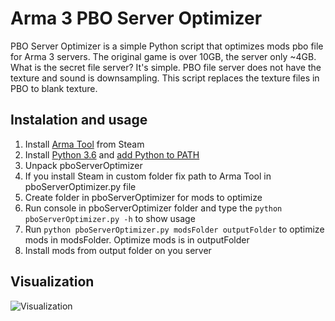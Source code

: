 # Arma 3 PBO Server Optimizer
PBO Server Optimizer is a simple Python script that optimizes mods pbo file for Arma 3 servers. The original game is over 10GB, the server only ~4GB. What is the secret file server? It's simple. PBO file server does not have the texture and sound is downsampling. This script replaces the texture files in PBO to blank texture.

## Instalation and usage
1. Install [Arma Tool](http://store.steampowered.com/app/233800/) from Steam
2. Install [Python 3.6](https://www.python.org/downloads/) and [add Python to PATH](https://docs.python.org/3/using/windows.html#installation-steps)
3. Unpack pboServerOptimizer
5. If you install Steam in custom folder fix path to Arma Tool in pboServerOptimizer.py file
6. Create folder in pboServerOptimizer for mods to optimize
7. Run console in pboServerOptimizer folder and type the `python pboServerOptimizer.py -h` to show usage
8. Run `python pboServerOptimizer.py modsFolder outputFolder` to optimize mods in modsFolder. Optimize mods is in outputFolder
9. Install mods from output folder on you server

## Visualization
![Visualization](http://i.imgur.com/wQ6f2Vg.gif)
